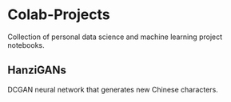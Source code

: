 # Colab-Projects
Collection of personal data science and machine learning project notebooks.

## HanziGANs
DCGAN neural network that generates new Chinese characters.
